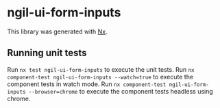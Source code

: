 # ngil-ui-form-inputs

This library was generated with [Nx](https://nx.dev).

## Running unit tests

Run `nx test ngil-ui-form-inputs` to execute the unit tests.
Run `nx component-test ngil-ui-form-inputs --watch=true` to execute the component tests in watch mode.
Run `nx component-test ngil-ui-form-inputs --browser=chrome` to execute the component tests headless using chrome.
